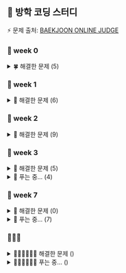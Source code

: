 ## 🌊 방학 코딩 스터디
⚡️ 문제 출처: <A href = https://www.acmicpc.net/problemset> BAEKJOON ONLINE JUDGE </A>
### 🦔 week 0 
<details>
<summary> 🍀 해결한 문제 (5)</summary>
 
- 1292:  🥉 I 쉽게 푸는 문제
  
- 2851:  🥉 I 슈퍼 마리오
- 2920:  🥉 II 음계
- 10250: 🥉 III ACM 호텔
- 31403: 🥉 IV A + B - C
</details>

### 🦔 week 1
<details>
<summary>🌿 해결한 문제 (6)</summary>
 
- 11057: 🥈 I 오르막 수
  
- 11726: 🥈 III 2×n 타일링
- 1213:  🥈 III 팰린드롬 만들기
- 1402:  🥈 V 아무래도이문제는A번난이도인것같다
- 1463:  🥈 III 1로 만들기
- 2748:  🥉 I 피보나치 수 2
</details> 

### 🦔 week 2
<details>
<summary>🌵 해결한 문제 (9)</summary>
 
- 11655: 🥉 I ROT13

- 1417:  🥈 V 국회의원 선거
- 1817:  🥈 V 짐 챙기는 숌
- 2870:  🥈 IV 수학숙제
- 9996: 🥈 III 한국이 그릴울 땐 서버에 접속하지
- 2002: 🥈 I 추월
- 1010: 🥈 V 다리 놓기
- 9625: 🥈 V BABBA
- 9655: 🥈 V 돌게임
- 11055: 🥈 II 가장 큰 증가하는 부분 수열
</details>

### 🦔 week 3
<details>
<summary>🌴 해결한 문제 (5) </summary>
 
- 27160: 🥉 II 할리갈리
  
- 2164: 🥈 IV 카드2
- 1874: 🥈 II 스택 수열
- 23253: 🥈 V 자료구조는 정말 최고야
- 17413: 🥈 III 단어 뒤집기 2
</details>
<details>
<summary>🌴 푸는 중... (4) </summary>

 - 2504: 🥇 V 괄호의 값
   
 - 9081: 🥈 I 단어 맞추기
 - 2011: 🥇 V 암호코드
 - 5582: 🥇 V 공통 부분 문자열
</details>

### 🦔 week 7
<details>
<summary>🥑 해결한 문제 (0) </summary>
 
 - 10870: 🥉 II 피보나치 수 5

 - 4779: 🥈 III 칸토어 집합
</details>
<details>
<summary>🥑 푸는 중... (7) </summary>
 
 - 11729: 🥇 V 하노이 탑 이동 순서
   
 - 2559: 🥈 III 수열
 - 3273: 🥈 III 두 수의 합
 - 15565: 🥈 I 귀여운 라이언
 - 17609: 🥇 V 회문
</details>

### 🦔🦔🦔
<details>
<summary>🍐🍏🍈🥝🥔🥗 해결한 문제 () </summary>
</details>
<details>
<summary>🍐🍏🍈🥝🥔🥗 푸는 중... () </summary>
</details>

